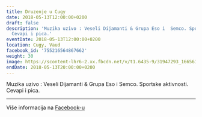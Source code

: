 ```yaml
---
title: Druzenje u Cugy
date: 2018-05-13T12:00:00+0200
draft: false
description: 'Muzika uzivo : Veseli Dijamanti & Grupa Eso i  Semco. Sportske aktivnosti.
  Cevapi i pica.'
eventDate: 2018-05-13T12:00:00+0200
location: Cugy, Vaud
facebook_id: '755216564867662'
weight: 30
image: https://scontent-lhr6-2.xx.fbcdn.net/v/t1.6435-9/31947293_1665614486867697_1159691004425535488_n.jpg?_nc_cat=104&ccb=1-7&_nc_sid=9e60e4&_nc_ohc=WI0cpjpfSO0Q7kNvwG_rsvU&_nc_oc=AdlNgvAbi5kSBo9-aU8367ekjsaxWD95hSTAoYQeqTtu_RmDdfkGK_HsNu6k_Ho17iE&_nc_zt=23&_nc_ht=scontent-lhr6-2.xx&edm=ABTKTjYEAAAA&_nc_gid=oAMM-7V05elFDfprMeHp2w&oh=00_AfMqGwaLR7UpKIWTbVrjlH_yIhA1U5aGxq2ixJeT8xn8rg&oe=686C8D9A
endDate: 2018-05-13T20:00:00+0200
---
```


Muzika uzivo : Veseli Dijamanti & Grupa Eso i  Semco. Sportske aktivnosti. Cevapi i pica.

---

Više informacija na [Facebook-u](https://facebook.com/events/755216564867662)